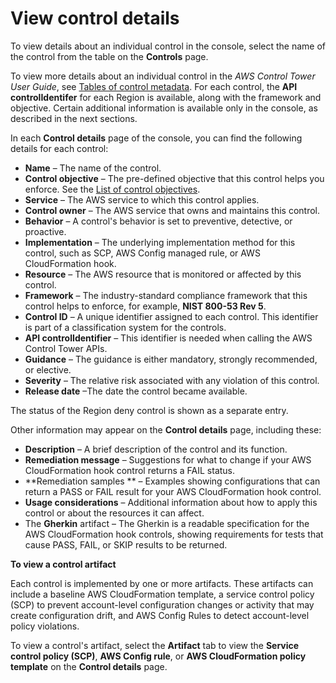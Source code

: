 # View control details<a name="control-details"></a>

To view details about an individual control in the console, select the name of the control from the table on the **Controls** page\.

To view more details about an individual control in the *AWS Control Tower User Guide*, see [Tables of control metadata](control-metadata-tables.md)\. For each control, the **API controlIdentifer** for each Region is available, along with the framework and objective\. Certain additional information is available only in the console, as described in the next sections\.

In each **Control details** page of the console, you can find the following details for each control:
+ **Name** – The name of the control\.
+ **Control objective** – The pre\-defined objective that this control helps you enforce\. See the [List of control objectives](list-of-control-objectives.md)\.
+ **Service** – The AWS service to which this control applies\.
+ **Control owner** – The AWS service that owns and maintains this control\.
+ **Behavior** – A control's behavior is set to preventive, detective, or proactive\.
+ **Implementation** – The underlying implementation method for this control, such as SCP, AWS Config managed rule, or AWS CloudFormation hook\.
+ **Resource** – The AWS resource that is monitored or affected by this control\.
+ **Framework** – The industry\-standard compliance framework that this control helps to enforce, for example, **NIST 800\-53 Rev 5**\.
+ **Control ID** – A unique identifier assigned to each control\. This identifier is part of a classification system for the controls\.
+ **API controlIdentifier** – This identifier is needed when calling the AWS Control Tower APIs\.
+ **Guidance** – The guidance is either mandatory, strongly recommended, or elective\.
+ **Severity** – The relative risk associated with any violation of this control\.
+ **Release date** –The date the control became available\.

 The status of the Region deny control is shown as a separate entry\. 

Other information may appear on the **Control details** page, including these:
+ **Description** – A brief description of the control and its function\.
+  **Remediation message** – Suggestions for what to change if your AWS CloudFormation hook control returns a FAIL status\.
+ **Remediation samples ** – Examples showing configurations that can return a PASS or FAIL result for your AWS CloudFormation hook control\.
+ **Usage considerations** – Additional information about how to apply this control or about the resources it can affect\.
+ The **Gherkin** artifact – The Gherkin is a readable specification for the AWS CloudFormation hook controls, showing requirements for tests that cause PASS, FAIL, or SKIP results to be returned\.

**To view a control artifact**

Each control is implemented by one or more artifacts\. These artifacts can include a baseline AWS CloudFormation template, a service control policy \(SCP\) to prevent account\-level configuration changes or activity that may create configuration drift, and AWS Config Rules to detect account\-level policy violations\.

To view a control's artifact, select the **Artifact** tab to view the **Service control policy \(SCP\)**, **AWS Config rule**, or **AWS CloudFormation policy template** on the **Control details** page\.